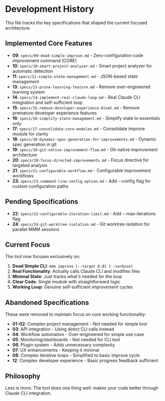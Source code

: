# Development History

This file tracks the key specifications that shaped the current focused architecture.

## Implemented Core Features
- **09**: `specs/09-dead-simple-improve.md` - Zero-configuration code improvement command (CORE)
- **10**: `specs/10-smart-project-analyzer.md` - Smart project analyzer for automatic detection
- **11**: `specs/11-simple-state-management.md` - JSON-based state management  
- **13**: `specs/13-prune-learning-feature.md` - Remove over-engineered learning system
- **14**: `specs/14-implement-real-claude-loop.md` - Real Claude CLI integration and self-sufficient loop
- **15**: `specs/15-remove-developer-experience-bloat.md` - Remove premature developer experience features
- **16**: `specs/16-simplify-state-management.md` - Simplify state to essentials only
- **17**: `specs/17-consolidate-core-modules.md` - Consolidate improve module for clarity
- **18**: `specs/18-dynamic-spec-generation-for-improvements.md` - Dynamic spec generation in git
- **19**: `specs/19-git-native-improvement-flow.md` - Git-native improvement architecture
- **20**: `specs/20-focus-directed-improvements.md` - Focus directive for targeted analysis
- **21**: `specs/21-configurable-workflow.md` - Configurable improvement workflows
- **23**: `specs/23-command-line-config-option.md` - Add --config flag for custom configuration paths

## Pending Specifications
- **22**: `specs/22-configurable-iteration-limit.md` - Add --max-iterations flag
- **24**: `specs/24-git-worktree-isolation.md` - Git worktree isolation for parallel MMM sessions

## Current Focus

The tool now focuses exclusively on:
1. **Dead Simple CLI**: `mmm improve [--target 8.0] [--verbose]`
2. **Real Functionality**: Actually calls Claude CLI and modifies files
3. **Minimal State**: Just tracks what's needed for the loop
4. **Clear Code**: Single module with straightforward logic
5. **Working Loop**: Genuine self-sufficient improvement cycles

## Abandoned Specifications

These were removed to maintain focus on core working functionality:
- **01-02**: Complex project management - Not needed for simple tool
- **03**: API integration - Using direct CLI calls instead
- **04**: Workflow automation - Over-engineered for simple use case
- **05**: Monitoring/dashboards - Not needed for CLI tool
- **06**: Plugin system - Adds unnecessary complexity
- **07**: UX enhancements - Keeping it minimal
- **08**: Complex iterative loops - Simplified to basic improve cycle
- **12**: Complex developer experience - Basic progress feedback sufficient

## Philosophy

Less is more. The tool does one thing well: makes your code better through Claude CLI integration.
